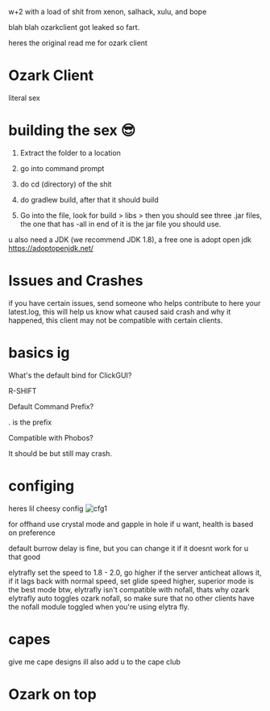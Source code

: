 w+2 with a load of shit from xenon, salhack, xulu, and bope

blah blah ozarkclient got leaked so fart.

heres the original read me for ozark client

# Ozark Client
literal sex

# building the sex 😎
1. Extract the folder to a location

2. go into command prompt

3. do cd (directory) of the shit

4. do gradlew build, after that it should build

5. Go into the file, look for build > libs > then you should see three .jar files, the one that has -all in end of it
is the jar file you should use.

u also need a JDK (we recommend JDK 1.8), a free one is adopt open jdk https://adoptopenjdk.net/

# Issues and Crashes

if you have certain issues, send someone who helps contribute to here your latest.log,
this will help us know what caused said crash and why it happened,
this client may not be compatible with certain clients. 

# basics ig

What's the default bind for ClickGUI?

R-SHIFT

Default Command Prefix?

. is the prefix

Compatible with Phobos?

It should be but still may crash.

# configing

heres lil cheesy config
![cfg1](https://media.discordapp.net/attachments/774445515629920260/797986249112944660/heres_lil_cheesy_config.PNG)  

for offhand use crystal mode and gapple in hole if u want, health is based on preference

default burrow delay is fine, but you can change it if it doesnt work for u that good

elytrafly set the speed to 1.8 - 2.0, go higher if the server anticheat allows it, if it lags back with normal speed, set glide speed higher, superior mode is the best mode btw, elytrafly isn't compatible with nofall, thats why ozark elytrafly auto toggles ozark nofall, so make sure that no other clients have the nofall module toggled when you're using elytra fly.

# capes
give me cape designs ill also add u to the cape club

# Ozark on top
